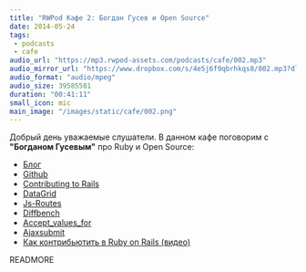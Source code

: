 ```yaml
---
title: "RWPod Кафе 2: Богдан Гусев и Open Source"
date: 2014-05-24
tags:
 - podcasts
 - cafe
audio_url: "https://mp3.rwpod-assets.com/podcasts/cafe/002.mp3"
audio_mirror_url: "https://www.dropbox.com/s/4e5j6f9qbrhkqs8/002.mp3?dl=1"
audio_format: "audio/mpeg"
audio_size: 39585581
duration: "00:41:11"
small_icon: mic
main_image: "/images/static/cafe/002.png"
---
```


Добрый день уважаемые слушатели. В данном кафе поговорим c **"Богданом Гусевым"** про Ruby и Open Source:

 - [Блог](http://gusiev.com/)
 - [Github](https://github.com/bogdan)
 - [Contributing to Rails](http://contributors.rubyonrails.org/contributors/bogdan-gusiev/commits)
 - [DataGrid](https://github.com/bogdan/datagrid)
 - [Js-Routes](https://github.com/railsware/js-routes)
 - [Diffbench](https://github.com/bogdan/diffbench)
 - [Accept\_values\_for](https://github.com/bogdan/accept_values_for)
 - [Ajaxsubmit](https://github.com/bogdan/ajaxsubmit)
 - [Как контрибьютить в Ruby on Rails (видео)](https://www.youtube.com/watch?v=TRn4O7pBX8E)

READMORE

